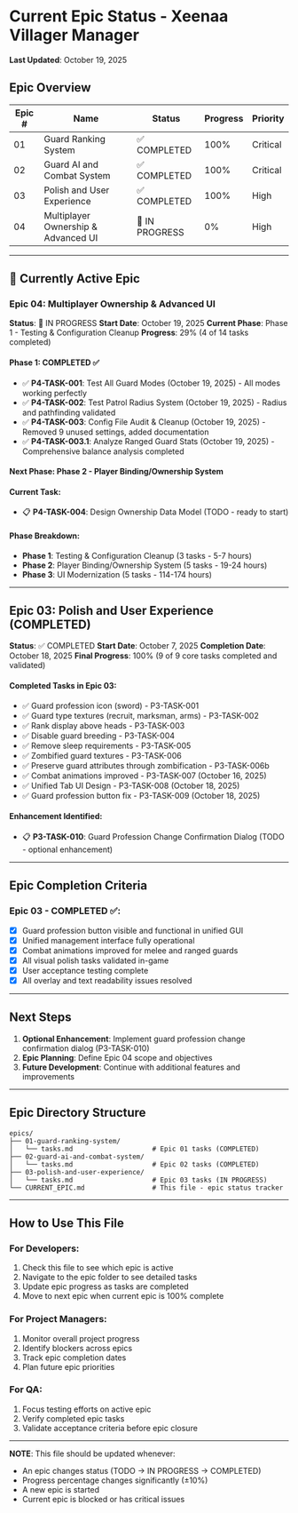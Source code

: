 # Current Epic Status - Xeenaa Villager Manager

**Last Updated**: October 19, 2025

## Epic Overview

| Epic # | Name | Status | Progress | Priority |
|--------|------|--------|----------|----------|
| 01 | Guard Ranking System | ✅ COMPLETED | 100% | Critical |
| 02 | Guard AI and Combat System | ✅ COMPLETED | 100% | Critical |
| 03 | Polish and User Experience | ✅ COMPLETED | 100% | High |
| 04 | Multiplayer Ownership & Advanced UI | 🔄 IN PROGRESS | 0% | High |

---

## 🎯 Currently Active Epic

### Epic 04: Multiplayer Ownership & Advanced UI

**Status**: 🔄 IN PROGRESS
**Start Date**: October 19, 2025
**Current Phase**: Phase 1 - Testing & Configuration Cleanup
**Progress**: 29% (4 of 14 tasks completed)

#### Phase 1: COMPLETED ✅
- ✅ **P4-TASK-001**: Test All Guard Modes (October 19, 2025) - All modes working perfectly
- ✅ **P4-TASK-002**: Test Patrol Radius System (October 19, 2025) - Radius and pathfinding validated
- ✅ **P4-TASK-003**: Config File Audit & Cleanup (October 19, 2025) - Removed 9 unused settings, added documentation
- ✅ **P4-TASK-003.1**: Analyze Ranged Guard Stats (October 19, 2025) - Comprehensive balance analysis completed

#### Next Phase: Phase 2 - Player Binding/Ownership System
#### Current Task:
- 📋 **P4-TASK-004**: Design Ownership Data Model (TODO - ready to start)

#### Phase Breakdown:
- **Phase 1**: Testing & Configuration Cleanup (3 tasks - 5-7 hours)
- **Phase 2**: Player Binding/Ownership System (5 tasks - 19-24 hours)
- **Phase 3**: UI Modernization (5 tasks - 114-174 hours)

---

## Epic 03: Polish and User Experience (COMPLETED)

**Status**: ✅ COMPLETED
**Start Date**: October 7, 2025
**Completion Date**: October 18, 2025
**Final Progress**: 100% (9 of 9 core tasks completed and validated)

#### Completed Tasks in Epic 03:
- ✅ Guard profession icon (sword) - P3-TASK-001
- ✅ Guard type textures (recruit, marksman, arms) - P3-TASK-002
- ✅ Rank display above heads - P3-TASK-003
- ✅ Disable guard breeding - P3-TASK-004
- ✅ Remove sleep requirements - P3-TASK-005
- ✅ Zombified guard textures - P3-TASK-006
- ✅ Preserve guard attributes through zombification - P3-TASK-006b
- ✅ Combat animations improved - P3-TASK-007 (October 16, 2025)
- ✅ Unified Tab UI Design - P3-TASK-008 (October 18, 2025)
- ✅ Guard profession button fix - P3-TASK-009 (October 18, 2025)

#### Enhancement Identified:
- 📋 **P3-TASK-010**: Guard Profession Change Confirmation Dialog (TODO - optional enhancement)

---

## Epic Completion Criteria

### Epic 03 - COMPLETED ✅:
- [x] Guard profession button visible and functional in unified GUI
- [x] Unified management interface fully operational
- [x] Combat animations improved for melee and ranged guards
- [x] All visual polish tasks validated in-game
- [x] User acceptance testing complete
- [x] All overlay and text readability issues resolved

---

## Next Steps

1. **Optional Enhancement**: Implement guard profession change confirmation dialog (P3-TASK-010)
2. **Epic Planning**: Define Epic 04 scope and objectives
3. **Future Development**: Continue with additional features and improvements

---

## Epic Directory Structure

```
epics/
├── 01-guard-ranking-system/
│   └── tasks.md                    # Epic 01 tasks (COMPLETED)
├── 02-guard-ai-and-combat-system/
│   └── tasks.md                    # Epic 02 tasks (COMPLETED)
├── 03-polish-and-user-experience/
│   └── tasks.md                    # Epic 03 tasks (IN PROGRESS)
└── CURRENT_EPIC.md                 # This file - epic status tracker
```

---

## How to Use This File

### For Developers:
1. Check this file to see which epic is active
2. Navigate to the epic folder to see detailed tasks
3. Update epic progress as tasks are completed
4. Move to next epic when current epic is 100% complete

### For Project Managers:
1. Monitor overall project progress
2. Identify blockers across epics
3. Track epic completion dates
4. Plan future epic priorities

### For QA:
1. Focus testing efforts on active epic
2. Verify completed epic tasks
3. Validate acceptance criteria before epic closure

---

**NOTE**: This file should be updated whenever:
- An epic changes status (TODO → IN PROGRESS → COMPLETED)
- Progress percentage changes significantly (±10%)
- A new epic is started
- Current epic is blocked or has critical issues
